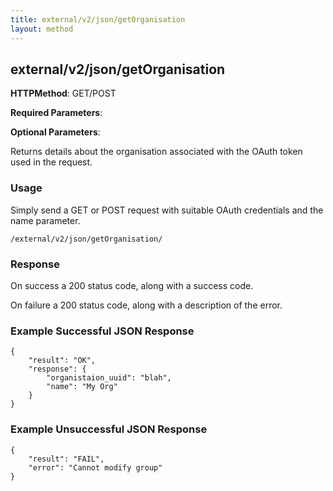 ```yaml
---
title: external/v2/json/getOrganisation
layout: method
---
```

## external/v2/json/getOrganisation

**HTTPMethod**: GET/POST

**Required Parameters**: 

**Optional Parameters**: 


Returns details about the organisation associated with the OAuth token used in the request.

### Usage

Simply send a GET or POST request with suitable OAuth credentials and the name parameter.

`/external/v2/json/getOrganisation/`

### Response

On success a 200 status code, along with a success code.

On failure a 200 status code, along with a description of the error.

### Example Successful JSON Response

    {
        "result": "OK",
        "response": {
            "organistaion_uuid": "blah",
            "name": "My Org"
        }
    }

### Example Unsuccessful JSON Response

    {
        "result": "FAIL",
        "error": "Cannot modify group" 
    }